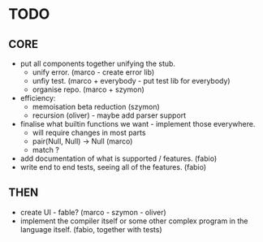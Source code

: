 # TODO

## CORE

- put all components together unifying the stub.
  - unify error. (marco - create error lib)
  - unfiy test. (marco + everybody - put test lib for everybody)
  - organise repo. (marco + szymon)
- efficiency:
  - memoisation beta reduction (szymon)
  - recursion (oliver) - maybe add parser support
- finalise what builtin functions we want - implement those everywhere.
  - will require changes in most parts
  - pair(Null, Null) -> Null (marco)
  - match ?
- add documentation of what is supported / features. (fabio)
- write end to end tests, seeing all of the features. (fabio)

## THEN

- create UI - fable? (marco - szymon - oliver)
- implement the compiler itself or some other complex program in the language
  itself. (fabio, together with tests)

